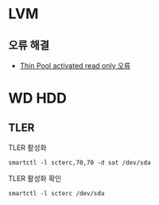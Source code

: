 # LVM

## 오류 해결

- [Thin Pool activated read only 오류](activated-read-only.md)


# WD HDD

## TLER

TLER 활성화

```
smartctl -l scterc,70,70 -d sat /dev/sda
```

TLER 활성화 확인

```
smartctl -l scterc /dev/sda
```
